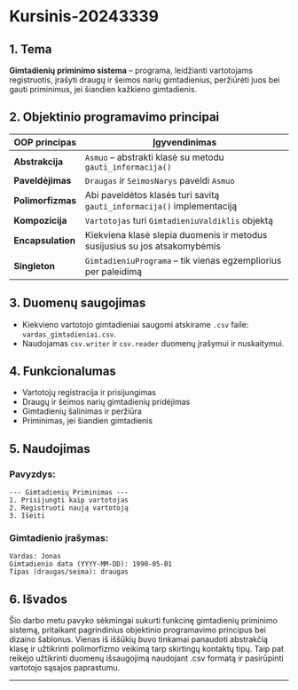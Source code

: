 # Kursinis-20243339

## 1. Tema
**Gimtadienių priminimo sistema** – programa, leidžianti vartotojams registruotis, įrašyti draugų ir šeimos narių gimtadienius, peržiūrėti juos bei gauti priminimus, jei šiandien kažkieno gimtadienis.

## 2. Objektinio programavimo principai

| OOP principas    | Įgyvendinimas                                                                   |
|------------------|----------------------------------------------------------------------------------|
| **Abstrakcija**  | `Asmuo` – abstrakti klasė su metodu `gauti_informacija()`                       |
| **Paveldėjimas** | `Draugas` ir `SeimosNarys` paveldi `Asmuo`                                      |
| **Polimorfizmas**| Abi paveldėtos klasės turi savitą `gauti_informacija()` implementaciją          |
| **Kompozicija**  | `Vartotojas` turi `GimtadieniuValdiklis` objektą                                |
| **Encapsulation**| Kiekviena klasė slepia duomenis ir metodus susijusius su jos atsakomybėmis      |
| **Singleton**    | `GimtadieniuPrograma` – tik vienas egzempliorius per paleidimą                  |

## 3. Duomenų saugojimas

- Kiekvieno vartotojo gimtadieniai saugomi atskirame `.csv` faile: `vardas_gimtadieniai.csv`.
- Naudojamas `csv.writer` ir `csv.reader` duomenų įrašymui ir nuskaitymui.

## 4. Funkcionalumas

- Vartotojų registracija ir prisijungimas
- Draugų ir šeimos narių gimtadienių pridėjimas
- Gimtadienių šalinimas ir peržiūra
- Priminimas, jei šiandien gimtadienis

## 5. Naudojimas

### Pavyzdys:

```text
--- Gimtadienių Priminimas ---
1. Prisijungti kaip vartotojas
2. Registruoti naują vartotoją
3. Išeiti
```

### Gimtadienio įrašymas:

```text
Vardas: Jonas
Gimtadienio data (YYYY-MM-DD): 1990-05-01
Tipas (draugas/seima): draugas
```

## 6. Išvados

Šio darbo metu pavyko sėkmingai sukurti funkcinę gimtadienių priminimo sistemą, pritaikant pagrindinius objektinio programavimo principus bei dizaino šablonus. Vienas iš iššūkių buvo tinkamai panaudoti abstrakčią klasę ir užtikrinti polimorfizmo veikimą tarp skirtingų kontaktų tipų. Taip pat reikėjo užtikrinti duomenų išsaugojimą naudojant .csv formatą ir pasirūpinti vartotojo sąsajos paprastumu.

---
